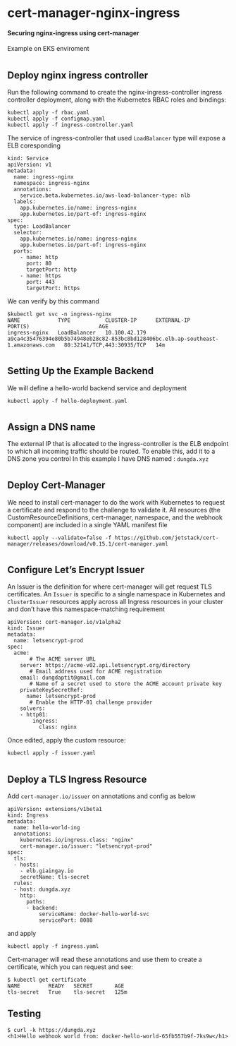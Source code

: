 # cert-manager-nginx-ingress
#### Securing nginx-ingress using cert-manager 
Example on EKS enviroment
#
## Deploy nginx ingress controller
Run the following command to create the nginx-ingress-controller ingress controller deployment, along with the Kubernetes RBAC roles and bindings:
```hcl
kubectl apply -f rbac.yaml
kubectl apply -f configmap.yaml
kubectl apply -f ingress-controller.yaml
```

The service of ingress-controller that used `LoadBalancer` type will expose a ELB coresponding 

```hcl
kind: Service
apiVersion: v1
metadata:
  name: ingress-nginx
  namespace: ingress-nginx
  annotations:
    service.beta.kubernetes.io/aws-load-balancer-type: nlb
  labels:
    app.kubernetes.io/name: ingress-nginx
    app.kubernetes.io/part-of: ingress-nginx
spec:
  type: LoadBalancer
  selector:
    app.kubernetes.io/name: ingress-nginx
    app.kubernetes.io/part-of: ingress-nginx
  ports:
    - name: http
      port: 80
      targetPort: http
    - name: https
      port: 443
      targetPort: https
```
We can verify by this command
```hcl
$kubectl get svc -n ingress-nginx
NAME            TYPE           CLUSTER-IP      EXTERNAL-IP                                                                          PORT(S)                      AGE
ingress-nginx   LoadBalancer   10.100.42.179   a9ca4c35476394e80b5b74948eb28c82-853bc8bd128406bc.elb.ap-southeast-1.amazonaws.com   80:32141/TCP,443:30935/TCP   14m
```
#

## Setting Up the Example Backend
We will define a hello-world backend service and deployment
```hcl
kubectl apply -f hello-deployment.yaml
```
#
## Assign a DNS name 
The external IP that is allocated to the ingress-controller is the ELB endpoint to which all incoming traffic should be routed. To enable this, add it to a DNS zone you control
In this example I have DNS named : `dungda.xyz`
#
## Deploy Cert-Manager
We need to install cert-manager to do the work with Kubernetes to request a certificate and respond to the challenge to validate it.
All resources (the CustomResourceDefinitions, cert-manager, namespace, and the webhook component) are included in a single YAML manifest file
```hcl
kubectl apply --validate=false -f https://github.com/jetstack/cert-manager/releases/download/v0.15.1/cert-manager.yaml
```
#
## Configure Let’s Encrypt Issuer
An Issuer is the definition for where cert-manager will get request TLS certificates. An `Issuer` is specific to a single namespace in Kubernetes and `ClusterIssuer` resources apply across all Ingress resources in your cluster and don’t have this namespace-matching requirement

```hcl
apiVersion: cert-manager.io/v1alpha2
kind: Issuer
metadata:
  name: letsencrypt-prod
spec:
  acme:
       # The ACME server URL
    server: https://acme-v02.api.letsencrypt.org/directory
       # Email address used for ACME registration
    email: dungdaptit@gmail.com
       # Name of a secret used to store the ACME account private key
    privateKeySecretRef:
      name: letsencrypt-prod
       # Enable the HTTP-01 challenge provider
    solvers:
    - http01:
        ingress:
          class: nginx
```

Once edited, apply the custom resource:
```hcl
kubectl apply -f issuer.yaml
```

#
## Deploy a TLS Ingress Resource 
Add `cert-manager.io/issuer` on annotations and config as below

```hcl
apiVersion: extensions/v1beta1
kind: Ingress
metadata:
  name: hello-world-ing
  annotations:
    kubernetes.io/ingress.class: "nginx"
    cert-manager.io/issuer: "letsencrypt-prod"
spec:
  tls:
  - hosts:
    - elb.giaingay.io
    secretName: tls-secret
  rules:
  - host: dungda.xyz
    http:
      paths:
      - backend:
          serviceName: docker-hello-world-svc
          servicePort: 8088
```
and apply 
```hcl
kubectl apply -f ingress.yaml
```
Cert-manager will read these annotations and use them to create a certificate, which you can request and see:
```hcl
$ kubectl get certificate
NAME         READY   SECRET       AGE
tls-secret   True    tls-secret   125m
```

## Testing
```hcl
$ curl -k https://dungda.xyz
<h1>Hello webhook world from: docker-hello-world-65fb557b9f-7ks9w</h1>
```
